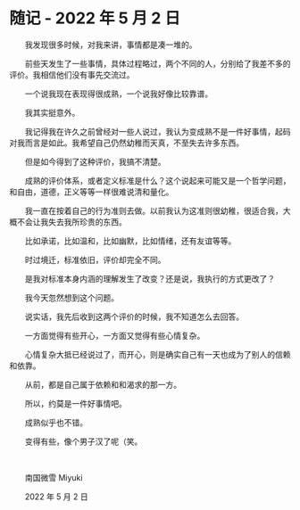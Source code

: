 # 随记 - 2022 年 5 月 2 日

　　我发现很多时候，对我来讲，事情都是凑一堆的。

　　前些天发生了一些事情，具体过程略过，两个不同的人，分别给了我差不多的评价。我相信他们没有事先交流过。

　　一个说我现在表现得很成熟，一个说我好像比较靠谱。

　　我其实挺意外。

　　我记得我在许久之前曾经对一些人说过，我认为变成熟不是一件好事情，起码对我而言是如此。我希望自己仍然幼稚而天真，不至失去许多东西。

　　但是如今得到了这种评价，我搞不清楚。

　　成熟的评价体系，或者定义标准是什么？这个说起来可能又是一个哲学问题，和自由，道德，正义等等一样很难说清和量化。

　　我一直在按着自己的行为准则去做。以前我认为这准则很幼稚，很适合我，大概不会让我失去我所珍贵的东西。

　　比如承诺，比如温和，比如幽默，比如情绪，还有友谊等等。

　　时过境迁，标准依旧，评价却完全不同。

　　是我对标准本身内涵的理解发生了改变？还是说，我执行的方式更改了？

　　我今天忽然想到这个问题。

　　说实话，我先后收到这两个评价的时候，我不知道怎么去回答。

　　一方面觉得有些开心，一方面又觉得有些心情复杂。

　　心情复杂大抵已经说过了，而开心，则是确实自己有一天也成为了别人的信赖和依靠。

　　从前，都是自己属于依赖和和渴求的那一方。

　　所以，约莫是一件好事情吧。

　　成熟似乎也不错。

　　变得有些，像个男子汉了呢（笑。

<br />

　　南国微雪 Miyuki

　　2022 年 5 月 2 日